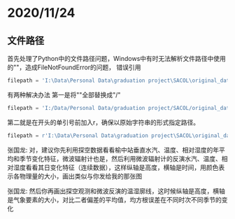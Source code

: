 # 2020/11/24
## 文件路径
首先处理了Python中的文件路径问题，Windows中有时无法解析文件路径中使用的"\"，造成FileNotFoundError的问题，
错误引用
```python
filepath = 'I:\Data\Personal Data\graduation project\SACOL\original_data\2007\200705\2007-05-19_19-16-32_lv2.csv'
```
有两种解决办法
第一是将"\"全部替换成"/"
```python
filepath = 'I:/Data/Personal Data/graduation project/SACOL/original_data/2007/200705/2007-05-19_19-16-32_lv2.csv'
```
第二就是在开头的单引号前加入r，确保以原始字符串的形式指定路径。
```python
filepath = r'I:\Data\Personal Data\graduation project\SACOL\original_data\2007\200705\2007-05-19_19-16-32_lv2.csv'
```

张国龙:
对，建议你先利用探空数据看看榆中站垂直水汽、温度、相对湿度的年平均和季节变化特征，微波辐射计也是，然后利用微波辐射计的反演水汽、温度、相对湿度看看其日变化特征（连续数据），这样纵轴是高度，横轴是时间，用颜色表示各物理量的大小，画出类似与你发给我的那张图

张国龙:
然后你再画出探空观测和微波反演的温湿廓线，这时候纵轴是高度，横轴是气象要素的大小，对比二者偏差的平均值，均方根误差在不同时次不同季节的变化

